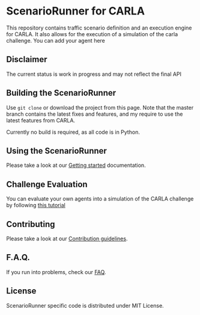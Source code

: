 ScenarioRunner for CARLA
========================
This repository contains traffic scenario definition and an execution engine
for CARLA. It also allows for the execution of a simulation of the carla challenge.
You can add your agent here 

Disclaimer
----------

The current status is work in progress and may not reflect the final API

Building the ScenarioRunner
---------------------------

Use `git clone` or download the project from this page. Note that the master
branch contains the latest fixes and features, and my require to use the latest features from CARLA.

Currently no build is required, as all code is in Python.


Using the ScenarioRunner
------------------------

Please take a look at our [Getting started](Docs/getting_started.md)
documentation.

Challenge Evaluation
---------------------

You can evaluate your own agents into a simulation
 of the CARLA challenge by following [this tutorial](Docs/challenge_evaluation.md)



Contributing
------------

Please take a look at our [Contribution guidelines][contriblink].

[contriblink]: http://carla.readthedocs.io/en/latest/CONTRIBUTING

F.A.Q.
------

If you run into problems, check our
[FAQ](http://carla.readthedocs.io/en/latest/faq/).

License
-------

ScenarioRunner specific code is distributed under MIT License.
